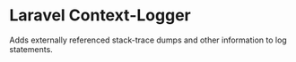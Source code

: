 # Laravel Context-Logger

Adds externally referenced stack-trace dumps and other information to log statements.
